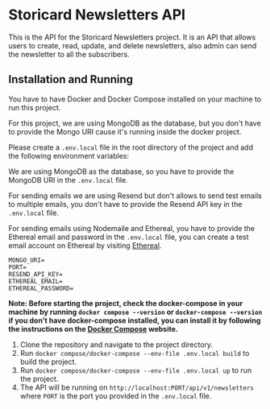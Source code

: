 # Storicard Newsletters API

This is the API for the Storicard Newsletters project. It is an API that allows users to create, read, update, and delete newsletters, also admin can send the newsletter to all the subscribers.

## Installation and Running

You have to have Docker and Docker Compose installed on your machine to run this project.

For this project, we are using MongoDB as the database, but you don't have to provide the Mongo URI cause it's running inside the docker project.

Please create a `.env.local` file in the root directory of the project and add the following environment variables:

We are using MongoDB as the database, so you have to provide the MongoDB URI in the `.env.local` file.

For sending emails we are using Resend but don't allows to send test emails to multiple emails, you don't have to provide the Resend API key in the `.env.local` file.

For sending emails using Nodemaile and Ethereal, you have to provide the Ethereal email and password in the `.env.local` file, you can create a test email account on Ethereal by visiting [Ethereal](https://ethereal.email/create).

```env
MONGO_URI=
PORT=
RESEND_API_KEY=
ETHEREAL_EMAIL=
ETHEREAL_PASSWORD=
```

**Note: Before starting the project, check the docker-compose in your machine by running `docker compose --version` or `docker-compose --version` if you don't have docker-compose installed, you can install it by following the instructions on the [Docker Compose](https://docs.docker.com/compose/install/) website.**

1. Clone the repository and navigate to the project directory.
2. Run `docker compose/docker-compose --env-file .env.local build` to build the project.
3. Run `docker compose/docker-compose --env-file .env.local up` to run the project.
4. The API will be running on `http://localhost:PORT/api/v1/newsletters` where `PORT` is the port you provided in the `.env.local` file.
